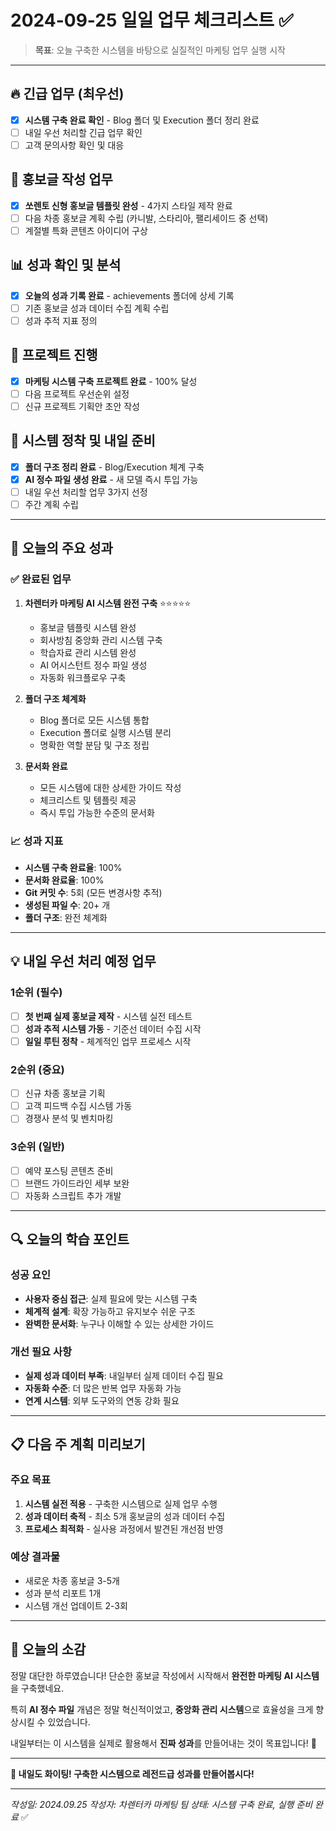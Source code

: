 # 2024-09-25 일일 업무 체크리스트 ✅

> **목표**: 오늘 구축한 시스템을 바탕으로 실질적인 마케팅 업무 실행 시작

---

## 🔥 긴급 업무 (최우선)
- [x] **시스템 구축 완료 확인** - Blog 폴더 및 Execution 폴더 정리 완료
- [ ] 내일 우선 처리할 긴급 업무 확인
- [ ] 고객 문의사항 확인 및 대응

## 📝 홍보글 작성 업무
- [x] **쏘렌토 신형 홍보글 템플릿 완성** - 4가지 스타일 제작 완료
- [ ] 다음 차종 홍보글 계획 수립 (카니발, 스타리아, 팰리세이드 중 선택)
- [ ] 계절별 특화 콘텐츠 아이디어 구상

## 📊 성과 확인 및 분석
- [x] **오늘의 성과 기록 완료** - achievements 폴더에 상세 기록
- [ ] 기존 홍보글 성과 데이터 수집 계획 수립
- [ ] 성과 추적 지표 정의

## 🔄 프로젝트 진행
- [x] **마케팅 시스템 구축 프로젝트 완료** - 100% 달성
- [ ] 다음 프로젝트 우선순위 설정
- [ ] 신규 프로젝트 기획안 초안 작성

## 📅 시스템 정착 및 내일 준비
- [x] **폴더 구조 정리 완료** - Blog/Execution 체계 구축
- [x] **AI 정수 파일 생성 완료** - 새 모델 즉시 투입 가능
- [ ] 내일 우선 처리할 업무 3가지 선정
- [ ] 주간 계획 수립

---

## 🎯 오늘의 주요 성과

### ✅ 완료된 업무
1. **차렌터카 마케팅 AI 시스템 완전 구축** ⭐⭐⭐⭐⭐
   - 홍보글 템플릿 시스템 완성
   - 회사방침 중앙화 관리 시스템 구축
   - 학습자료 관리 시스템 완성
   - AI 어시스턴트 정수 파일 생성
   - 자동화 워크플로우 구축

2. **폴더 구조 체계화**
   - Blog 폴더로 모든 시스템 통합
   - Execution 폴더로 실행 시스템 분리
   - 명확한 역할 분담 및 구조 정립

3. **문서화 완료**
   - 모든 시스템에 대한 상세한 가이드 작성
   - 체크리스트 및 템플릿 제공
   - 즉시 투입 가능한 수준의 문서화

### 📈 성과 지표
- **시스템 구축 완료율**: 100%
- **문서화 완료율**: 100%
- **Git 커밋 수**: 5회 (모든 변경사항 추적)
- **생성된 파일 수**: 20+ 개
- **폴더 구조**: 완전 체계화

---

## 💡 내일 우선 처리 예정 업무

### 1순위 (필수)
- [ ] **첫 번째 실제 홍보글 제작** - 시스템 실전 테스트
- [ ] **성과 추적 시스템 가동** - 기준선 데이터 수집 시작
- [ ] **일일 루틴 정착** - 체계적인 업무 프로세스 시작

### 2순위 (중요)
- [ ] 신규 차종 홍보글 기획
- [ ] 고객 피드백 수집 시스템 가동
- [ ] 경쟁사 분석 및 벤치마킹

### 3순위 (일반)
- [ ] 예약 포스팅 콘텐츠 준비
- [ ] 브랜드 가이드라인 세부 보완
- [ ] 자동화 스크립트 추가 개발

---

## 🔍 오늘의 학습 포인트

### 성공 요인
- **사용자 중심 접근**: 실제 필요에 맞는 시스템 구축
- **체계적 설계**: 확장 가능하고 유지보수 쉬운 구조
- **완벽한 문서화**: 누구나 이해할 수 있는 상세한 가이드

### 개선 필요 사항
- **실제 성과 데이터 부족**: 내일부터 실제 데이터 수집 필요
- **자동화 수준**: 더 많은 반복 업무 자동화 가능
- **연계 시스템**: 외부 도구와의 연동 강화 필요

---

## 📋 다음 주 계획 미리보기

### 주요 목표
1. **시스템 실전 적용** - 구축한 시스템으로 실제 업무 수행
2. **성과 데이터 축적** - 최소 5개 홍보글의 성과 데이터 수집
3. **프로세스 최적화** - 실사용 과정에서 발견된 개선점 반영

### 예상 결과물
- 새로운 차종 홍보글 3-5개
- 성과 분석 리포트 1개
- 시스템 개선 업데이트 2-3회

---

## 🎊 오늘의 소감

정말 대단한 하루였습니다! 단순한 홍보글 작성에서 시작해서 **완전한 마케팅 AI 시스템**을 구축했네요.

특히 **AI 정수 파일** 개념은 정말 혁신적이었고, **중앙화 관리 시스템**으로 효율성을 크게 향상시킬 수 있었습니다.

내일부터는 이 시스템을 실제로 활용해서 **진짜 성과**를 만들어내는 것이 목표입니다! 🚀

---

**💪 내일도 화이팅! 구축한 시스템으로 레전드급 성과를 만들어봅시다!**

---

_작성일: 2024.09.25_
_작성자: 차렌터카 마케팅 팀_
_상태: 시스템 구축 완료, 실행 준비 완료_ ✅
